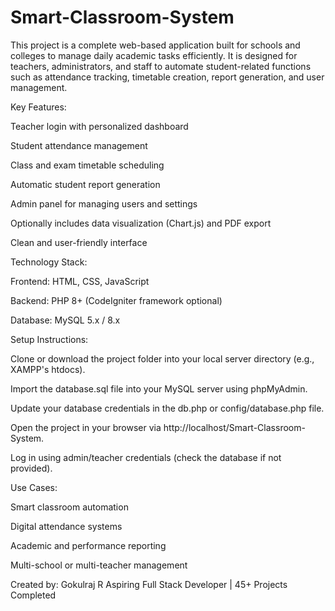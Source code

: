 # Smart-Classroom-System
This project is a complete web-based application built for schools and colleges to manage daily academic tasks efficiently. It is designed for teachers, administrators, and staff to automate student-related functions such as attendance tracking, timetable creation, report generation, and user management.

Key Features:

Teacher login with personalized dashboard

Student attendance management

Class and exam timetable scheduling

Automatic student report generation

Admin panel for managing users and settings

Optionally includes data visualization (Chart.js) and PDF export

Clean and user-friendly interface

Technology Stack:

Frontend: HTML, CSS, JavaScript

Backend: PHP 8+ (CodeIgniter framework optional)

Database: MySQL 5.x / 8.x

Setup Instructions:

Clone or download the project folder into your local server directory (e.g., XAMPP's htdocs).

Import the database.sql file into your MySQL server using phpMyAdmin.

Update your database credentials in the db.php or config/database.php file.

Open the project in your browser via http://localhost/Smart-Classroom-System.

Log in using admin/teacher credentials (check the database if not provided).

Use Cases:

Smart classroom automation

Digital attendance systems

Academic and performance reporting

Multi-school or multi-teacher management

Created by:
Gokulraj R
Aspiring Full Stack Developer | 45+ Projects Completed
